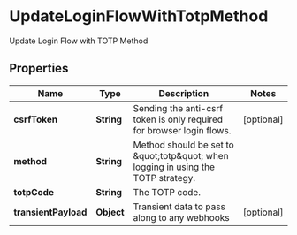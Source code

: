 

# UpdateLoginFlowWithTotpMethod

Update Login Flow with TOTP Method

## Properties

| Name | Type | Description | Notes |
|------------ | ------------- | ------------- | -------------|
|**csrfToken** | **String** | Sending the anti-csrf token is only required for browser login flows. |  [optional] |
|**method** | **String** | Method should be set to \&quot;totp\&quot; when logging in using the TOTP strategy. |  |
|**totpCode** | **String** | The TOTP code. |  |
|**transientPayload** | **Object** | Transient data to pass along to any webhooks |  [optional] |




